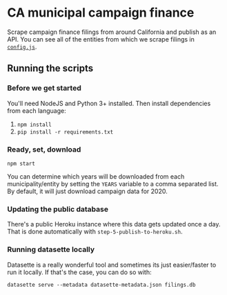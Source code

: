# CA municipal campaign finance

Scrape campaign finance filings from around California and publish as an API. You can see all of the entities from which we scrape filings in [`config.js`](config.js).

## Running the scripts

### Before we get started

You'll need NodeJS and Python 3+ installed. Then install dependencies from each language:

1. `npm install`
1. `pip install -r requirements.txt`

### Ready, set, download

```npm start```

You can determine which years will be downloaded from each municipality/entity by setting the `YEARS` variable to a comma separated list. By default, it will just download campaign data for 2020.

### Updating the public database

There's a public Heroku instance where this data gets updated once a day. That is done automatically with `step-5-publish-to-heroku.sh`.

### Running datasette locally

Datasette is a really wonderful tool and sometimes its just easier/faster to run it locally. If that's the case, you can do so with:

```datasette serve --metadata datasette-metadata.json filings.db```